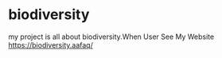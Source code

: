 # biodiversity
my project is all about biodiversity.When User See My Website https://biodiversity.aafaq/

